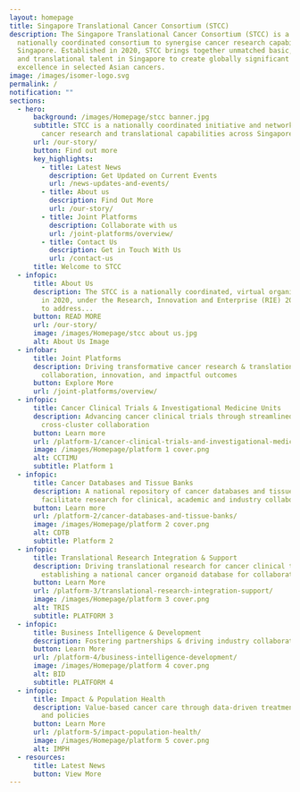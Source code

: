 ```yaml
---
layout: homepage
title: Singapore Translational Cancer Consortium (STCC)
description: The Singapore Translational Cancer Consortium (STCC) is a
  nationally coordinated consortium to synergise cancer research capabilities in
  Singapore. Established in 2020, STCC brings together unmatched basic, clinical
  and translational talent in Singapore to create globally significant peaks of
  excellence in selected Asian cancers.
image: /images/isomer-logo.svg
permalink: /
notification: ""
sections:
  - hero:
      background: /images/Homepage/stcc banner.jpg
      subtitle: STCC is a nationally coordinated initiative and network to synergise
        cancer research and translational capabilities across Singapore
      url: /our-story/
      button: Find out more
      key_highlights:
        - title: Latest News
          description: Get Updated on Current Events
          url: /news-updates-and-events/
        - title: About us
          description: Find Out More
          url: /our-story/
        - title: Joint Platforms
          description: Collaborate with us
          url: /joint-platforms/overview/
        - title: Contact Us
          description: Get in Touch With Us
          url: /contact-us
      title: Welcome to STCC
  - infopic:
      title: About Us
      description: The STCC is a nationally coordinated, virtual organisation set up
        in 2020, under the Research, Innovation and Enterprise (RIE) 2020 Plan,
        to address...
      button: READ MORE
      url: /our-story/
      image: /images/Homepage/stcc about us.jpg
      alt: About Us Image
  - infobar:
      title: Joint Platforms
      description: Driving transformative cancer research & translation, fostering
        collaboration, innovation, and impactful outcomes
      button: Explore More
      url: /joint-platforms/overview/
  - infopic:
      title: Cancer Clinical Trials & Investigational Medicine Units
      description: Advancing cancer clinical trials through streamlined research and
        cross-cluster collaboration
      button: Learn more
      url: /platform-1/cancer-clinical-trials-and-investigational-medicine-units/
      image: /images/Homepage/platform 1 cover.png
      alt: CCTIMU
      subtitle: Platform 1
  - infopic:
      title: Cancer Databases and Tissue Banks
      description: A national repository of cancer databases and tissue banks to
        facilitate research for clinical, academic and industry collaborators
      button: Learn more
      url: /platform-2/cancer-databases-and-tissue-banks/
      image: /images/Homepage/platform 2 cover.png
      alt: CDTB
      subtitle: Platform 2
  - infopic:
      title: Translational Research Integration & Support
      description: Driving translational research for cancer clinical trials studies &
        establishing a national cancer organoid database for collaboration
      button: Learn More
      url: /platform-3/translational-research-integration-support/
      image: /images/Homepage/platform 3 cover.png
      alt: TRIS
      subtitle: PLATFORM 3
  - infopic:
      title: Business Intelligence & Development
      description: Fostering partnerships & driving industry collaborations and engagement
      button: Learn More
      url: /platform-4/business-intelligence-development/
      image: /images/Homepage/platform 4 cover.png
      alt: BID
      subtitle: PLATFORM 4
  - infopic:
      title: Impact & Population Health
      description: Value-based cancer care through data-driven treatment guidelines
        and policies
      button: Learn More
      url: /platform-5/impact-population-health/
      image: /images/Homepage/platform 5 cover.png
      alt: IMPH
  - resources:
      title: Latest News
      button: View More
---
```

